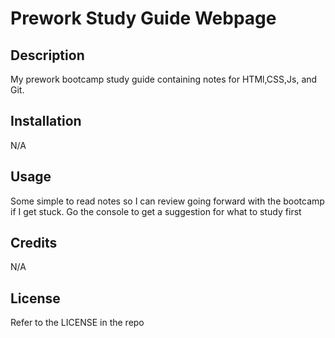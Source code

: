 # Prework Study Guide Webpage

## Description

My prework bootcamp study guide containing notes for HTMl,CSS,Js, and Git.

## Installation

N/A

## Usage

Some simple to read notes so I can review going forward with the bootcamp if I get stuck. Go the console to get a suggestion for what to study first

## Credits

N/A

## License

Refer to the LICENSE in the repo